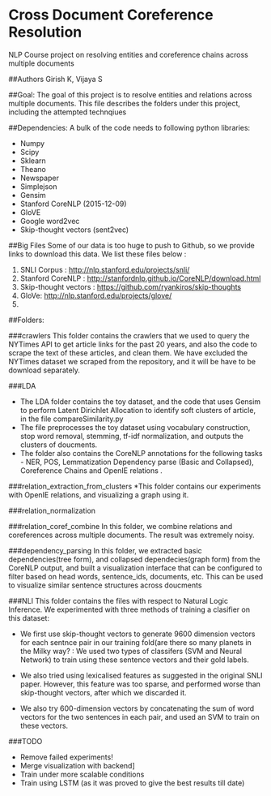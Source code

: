 # Cross Document Coreference Resolution

NLP Course project on resolving entities and coreference chains across multiple documents

##Authors
Girish K, Vijaya S

##Goal: 
The goal of this project is to resolve entities and relations across multiple documents. This file describes the folders under this project, including the attempted technqiues


##Dependencies:
A bulk of the code needs to following python libraries:
* Numpy
* Scipy
* Sklearn
* Theano
* Newspaper
* Simplejson
* Gensim
* Stanford CoreNLP (2015-12-09)
* GloVE
* Google word2vec
* Skip-thought vectors (sent2vec)


##Big Files
Some of our data is too huge to push to Github, so we provide links to download this data. We list these files below : 

1. SNLI Corpus  : http://nlp.stanford.edu/projects/snli/
2. Stanford CoreNLP : http://stanfordnlp.github.io/CoreNLP/download.html
3. Skip-thought vectors : https://github.com/ryankiros/skip-thoughts
4. GloVe: http://nlp.stanford.edu/projects/glove/
5. 


##Folders:

###crawlers
This folder contains the crawlers that we used to query the NYTimes API to get article links for the past 20 years, and also the code to scrape the text of these articles, and clean them.  We have excluded the NYTimes dataset we scraped from the repository, and it will be have to be download separately.


###LDA
* The LDA folder contains the toy dataset, and the code that uses Gensim to perform Latent Dirichlet Allocation to identify soft clusters of article, in the file compareSimilarity.py
* The file preprocesses the toy dataset using vocabulary construction, stop word removal, stemming, tf-idf normalization, and outputs the clusters of doucments. 
* The folder also contains the CoreNLP annotations for the following tasks - NER, POS, Lemmatization Dependency parse (Basic and Collapsed), Coreference Chains and OpenIE relations . 


###relation_extraction_from_clusters
*This folder contains our experiments with OpenIE relations, and visualizing a graph using it.

###relation_normalization


###relation_coref_combine
In this folder, we combine relations and coreferences across multiple documents. The result was extremely noisy.



###dependency_parsing
In this folder, we extracted basic dependencies(tree form), and collapsed dependecies(graph form) from the CoreNLP output, and built a visualization interface that can be configured to filter based on head words, sentence_ids, documents, etc. This can be used to visualize similar sentence structures across doucments

###NLI
This folder contains the files with respect to Natural Logic Inference. We experimented with three methods of training a clasifier on this dataset:

* We first use skip-thought vectors to generate 9600 dimension vectors for each sentnce pair in our training fold(are there so many planets in the Milky way? : We used two types of classifers (SVM and Neural Network) to train using these sentence vectors and their gold labels.

* We also tried using lexicalised features as suggested in the original SNLI paper. However, this feature was too sparse, and performed worse than skip-thought vectors, after which we discarded it.

* We also try 600-dimension vectors by concatenating the sum of word vectors for the two sentences in each pair, and used an SVM to train on these vectors.


###TODO
* Remove failed experiments!
* Merge visualization with backend]
* Train under more scalable conditions
* Train using LSTM (as it was proved to give the best results till date)




